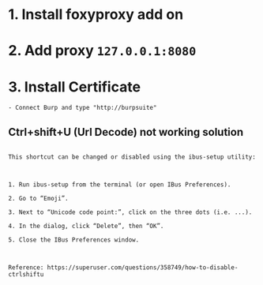 # 1. Install foxyproxy add on
# 2. Add proxy `127.0.0.1:8080`
# 3. Install Certificate
	- Connect Burp and type "http://burpsuite"

## Ctrl+shift+U (Url Decode) not working solution

```

This shortcut can be changed or disabled using the ibus-setup utility:



1. Run ibus-setup from the terminal (or open IBus Preferences).

2. Go to “Emoji”.

3. Next to “Unicode code point:”, click on the three dots (i.e. ...).

4. In the dialog, click “Delete”, then “OK”.

5. Close the IBus Preferences window.



Reference: https://superuser.com/questions/358749/how-to-disable-ctrlshiftu 
```



